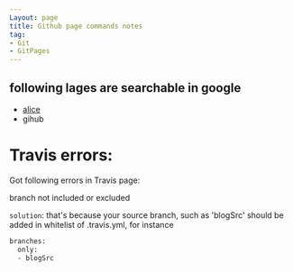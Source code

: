 ```yaml
---
Layout: page
title: Github page commands notes
tag:
- Git
- GitPages
---
```

## following lages are searchable in google 

- [alice](http://byalice.github.io/2016/06/04/Build-Blog/)
- gihub

# Travis errors:

Got following errors in Travis page:

branch not included or excluded

`solution`: that's because your source branch, such as 'blogSrc' should be added in whitelist of .travis.yml, for instance

```sh
branches:
  only:
  - blogSrc
```
